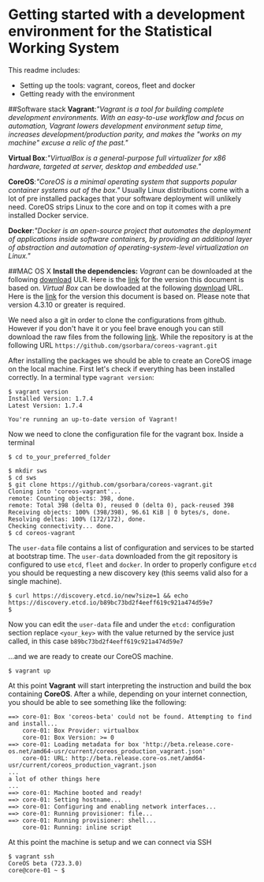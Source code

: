 # Getting started with a development environment for the Statistical Working System

This readme includes:  

* Setting up the tools: vagrant, coreos, fleet and docker
* Getting ready with the environment

##Software stack
**Vagrant**:_"Vagrant is a tool for building complete development environments. With an easy-to-use workflow and focus on automation, Vagrant lowers development environment setup time, increases development/production parity, and makes the "works on my machine" excuse a relic of the past."_ 

**Virtual Box**:_"VirtualBox is a general-purpose full virtualizer for x86 hardware, targeted at server, desktop and embedded use."_

**CoreOS**:_"CoreOS is a minimal operating system that supports popular container systems out of the box."_ Usually Linux distributions come with a lot of pre installed packages that your  software deployment will unlikely need. CoreOS strips Linux to the core and on top it comes with a pre installed Docker service.

**Docker**:_"Docker is an open-source project that automates the deployment of applications inside software containers, by providing an additional layer of abstraction and automation of operating-system-level virtualization on Linux."_

##MAC OS X
**Install the dependencies:**
*Vagrant* can be downloaded at the following [download](https://www.vagrantup.com/downloads.html) ULR. Here is the [link](https://dl.bintray.com/mitchellh/vagrant/vagrant_1.7.4.dmg) for the version this document is based on.
*Virtual Box* can be dowloaded at the following [download](https://www.virtualbox.org/wiki/Downloads) URL. Here is the [link](http://download.virtualbox.org/virtualbox/5.0.0/VirtualBox-5.0.0-101573-OSX.dmg) for the version this document is based on. Please note that version 4.3.10 or greater is required.

We need also a git in order to clone the configurations from github. However if you don't have it or you feel brave enough you can still download the raw files from the following [link](https://github.com/gsorbara/coreos-vagrant). While the repository is at the following URL `https://github.com/gsorbara/coreos-vagrant.git`

After installing the packages we should be able to create an CoreOS image on the local machine.
First let's check if everything has been installed correctly. In a terminal type `vagrant version`:

```
$ vagrant version
Installed Version: 1.7.4
Latest Version: 1.7.4
 
You're running an up-to-date version of Vagrant!
```

Now we need to clone the configuration file for the vagrant box. 
Inside a terminal 
```
$ cd to_your_preferred_folder
```

```
$ mkdir sws
$ cd sws
$ git clone https://github.com/gsorbara/coreos-vagrant.git
Cloning into 'coreos-vagrant'...
remote: Counting objects: 398, done.
remote: Total 398 (delta 0), reused 0 (delta 0), pack-reused 398
Receiving objects: 100% (398/398), 96.61 KiB | 0 bytes/s, done.
Resolving deltas: 100% (172/172), done.
Checking connectivity... done.
$ cd coreos-vagrant
```
The `user-data` file contains a list of configuration and services to be started at bootstrap time. The `user-data` downloaded from the git repository is configured to use `etcd`, `fleet` and `docker`. In order to properly configure `etcd` you should be requesting a new discovery key (this seems valid also for a single machine).

```
$ curl https://discovery.etcd.io/new?size=1 && echo
https://discovery.etcd.io/b89bc73bd2f4eeff619c921a474d59e7
$
```
Now you can edit the `user-data` file and under the `etcd:` configuration section replace `<your_key>` with the value returned by the service just called, in this case `b89bc73bd2f4eeff619c921a474d59e7`

...and we are ready to create our CoreOS machine.

```
$ vagrant up
```

At this point **Vagrant** will start interpreting the instruction and build the box containing **CoreOS**. After a while, depending on your internet connection, you should be able to see something like the following:

```
==> core-01: Box 'coreos-beta' could not be found. Attempting to find and install...
    core-01: Box Provider: virtualbox
    core-01: Box Version: >= 0
==> core-01: Loading metadata for box 'http://beta.release.core-os.net/amd64-usr/current/coreos_production_vagrant.json'
    core-01: URL: http://beta.release.core-os.net/amd64-usr/current/coreos_production_vagrant.json
...
a lot of other things here
...
==> core-01: Machine booted and ready!
==> core-01: Setting hostname...
==> core-01: Configuring and enabling network interfaces...
==> core-01: Running provisioner: file...
==> core-01: Running provisioner: shell...
    core-01: Running: inline script
```

At this point the machine is setup and we can connect via SSH

```
$ vagrant ssh
CoreOS beta (723.3.0)
core@core-01 ~ $ 
```



